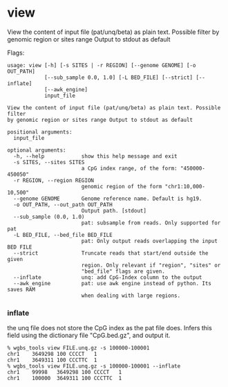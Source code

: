 # view

View the content of input file (pat/unq/beta) as plain text.
Possible filter by genomic region or sites range
Output to stdout as default


Flags:
```
usage: view [-h] [-s SITES | -r REGION] [--genome GENOME] [-o OUT_PATH]
            [--sub_sample 0.0, 1.0] [-L BED_FILE] [--strict] [--inflate]
            [--awk_engine]
            input_file

View the content of input file (pat/unq/beta) as plain text. Possible filter
by genomic region or sites range Output to stdout as default

positional arguments:
  input_file

optional arguments:
  -h, --help            show this help message and exit
  -s SITES, --sites SITES
                        a CpG index range, of the form: "450000-450050"
  -r REGION, --region REGION
                        genomic region of the form "chr1:10,000-10,500"
  --genome GENOME       Genome reference name. Default is hg19.
  -o OUT_PATH, --out_path OUT_PATH
                        Output path. [stdout]
  --sub_sample (0.0, 1.0)
                        pat: subsample from reads. Only supported for pat
  -L BED_FILE, --bed_file BED_FILE
                        pat: Only output reads overlapping the input BED FILE
  --strict              Truncate reads that start/end outside the given
                        region. Only relevant if "region", "sites" or
                        "bed_file" flags are given.
  --inflate             unq: add CpG-Index column to the output
  --awk_engine          pat: use awk engine instead of python. Its saves RAM
                        when dealing with large regions.
```

### inflate
the unq file does not store the CpG index as the pat file does.
Infers this field using the dictionary file "CpG.bed.gz", and output it.
```
% wgbs_tools view FILE.unq.gz -s 100000-100001
chr1	3649298	100	CCCCT	1
chr1	3649311	100	CCCTTC	1
% wgbs_tools view FILE.unq.gz -s 100000-100001 --inflate
chr1	99998	3649298	100	CCCCT	1
chr1	100000	3649311	100	CCCTTC	1
```
